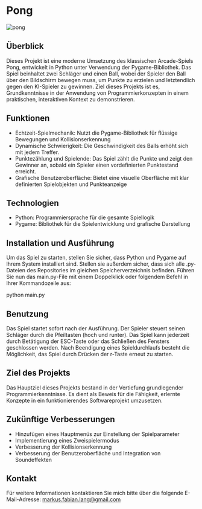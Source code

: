 # Pong

![pong](https://github.com/markuslangus/Pong/assets/160343238/4ed3d882-152f-4b12-af20-eeda7392d64a)

## Überblick

Dieses Projekt ist eine moderne Umsetzung des klassischen Arcade-Spiels Pong, entwickelt in Python unter Verwendung der Pygame-Bibliothek. Das Spiel beinhaltet zwei Schläger und einen Ball, wobei der Spieler den Ball über den Bildschirm bewegen muss, um Punkte zu erzielen und letztendlich gegen den KI-Spieler zu gewinnen. 
Ziel dieses Projekts ist es, Grundkenntnisse in der Anwendung von Programmierkonzepten in einem praktischen, interaktiven Kontext zu demonstrieren.

## Funktionen

* Echtzeit-Spielmechanik: Nutzt die Pygame-Bibliothek für flüssige Bewegungen und Kollisionserkennung
* Dynamische Schwierigkeit: Die Geschwindigkeit des Balls erhöht sich mit jedem Treffer.
* Punktezählung und Spielende: Das Spiel zählt die Punkte und zeigt den Gewinner an, sobald ein Spieler einen vordefinierten Punktestand erreicht.
* Grafische Benutzeroberfläche: Bietet eine visuelle Oberfläche mit klar definierten Spielobjekten und Punkteanzeige

## Technologien

* Python: Programmiersprache für die gesamte Spiellogik
* Pygame: Bibliothek für die Spielentwicklung und grafische Darstellung

## Installation und Ausführung

Um das Spiel zu starten, stellen Sie sicher, dass Python und Pygame auf Ihrem System installiert sind. Stellen sie außerdem sicher, dass sich alle .py-Dateien des Repositories im gleichen Speicherverzeichnis befinden. Führen Sie nun das main.py-File mit einem Doppelklick oder folgendem Befehl in Ihrer Kommandozeile aus:

python main.py

## Benutzung

Das Spiel startet sofort nach der Ausführung. Der Spieler steuert seinen Schläger durch die Pfeiltasten (hoch und runter). Das Spiel kann jederzeit durch Betätigung der ESC-Taste oder das Schließen des Fensters geschlossen werden. Nach Beendigung eines Spieldurchlaufs besteht die Möglichkeit, das Spiel durch Drücken der r-Taste erneut zu starten.

## Ziel des Projekts

Das Hauptziel dieses Projekts bestand in der Vertiefung grundlegender Programmierkenntnisse. Es dient als Beweis für die Fähigkeit, erlernte Konzepte in ein funktionierendes Softwareprojekt umzusetzen.

## Zukünftige Verbesserungen

* Hinzufügen eines Hauptmenüs zur Einstellung der Spielparameter
* Implementierung eines Zweispielermodus
* Verbesserung der Kollisionserkennung
* Verbesserung der Benutzeroberfläche und Integration von Soundeffekten

## Kontakt

Für weitere Informationen kontaktieren Sie mich bitte über die folgende E-Mail-Adresse: markus.fabian.lang@gmail.com
